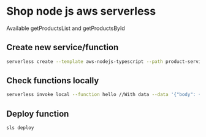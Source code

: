 # Shop node js aws serverless

Available getProductsList and getProductsById

## Create new service/function

```bash
serverless create --template aws-nodejs-typescript --path product-service
```

## Check functions locally

```bash
serverless invoke local --function hello //With data --data '{"body": {"name":"John"}}' //With custom request --path ./src/functions/getProductsById/mock.json
```

## Deploy function

```bash
sls deploy
```